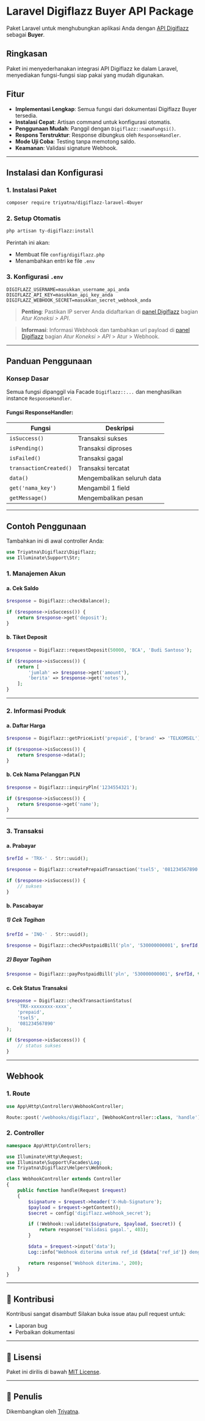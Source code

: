 # Laravel Digiflazz Buyer API Package

Paket Laravel untuk menghubungkan aplikasi Anda dengan [API Digiflazz](https://digiflazz.com) sebagai **Buyer**.

## Ringkasan

Paket ini menyederhanakan integrasi API Digiflazz ke dalam Laravel, menyediakan fungsi-fungsi siap pakai yang mudah digunakan.

## Fitur

- **Implementasi Lengkap**: Semua fungsi dari dokumentasi Digiflazz Buyer tersedia.
- **Instalasi Cepat**: Artisan command untuk konfigurasi otomatis.
- **Penggunaan Mudah**: Panggil dengan `Digiflazz::namaFungsi()`.
- **Respons Terstruktur**: Response dibungkus oleh `ResponseHandler`.
- **Mode Uji Coba**: Testing tanpa memotong saldo.
- **Keamanan**: Validasi signature Webhook.

---

## Instalasi dan Konfigurasi

### 1. Instalasi Paket

```bash
composer require triyatna/digiflazz-laravel-4buyer
```

### 2. Setup Otomatis

```bash
php artisan ty-digiflazz:install
```

Perintah ini akan:

- Membuat file `config/digiflazz.php`
- Menambahkan entri ke file `.env`

### 3. Konfigurasi `.env`

```env
DIGIFLAZZ_USERNAME=masukkan_username_api_anda
DIGIFLAZZ_API_KEY=masukkan_api_key_anda
DIGIFLAZZ_WEBHOOK_SECRET=masukkan_secret_webhook_anda
```

> **Penting**: Pastikan IP server Anda didaftarkan di [panel Digiflazz](https://member.digiflazz.com/buyer-area/connection/api) bagian _Atur Koneksi > API_.

> **Informasi**: Informasi Webhook dan tambahkan url payload di [panel Digiflazz](https://member.digiflazz.com/buyer-area/connection/api) bagian _Atur Koneksi > API_ > Atur > Webhook.

---

## Panduan Penggunaan

### Konsep Dasar

Semua fungsi dipanggil via Facade `Digiflazz::...` dan menghasilkan instance `ResponseHandler`.

#### Fungsi ResponseHandler:

| Fungsi                 | Deskripsi                  |
| ---------------------- | -------------------------- |
| `isSuccess()`          | Transaksi sukses           |
| `isPending()`          | Transaksi diproses         |
| `isFailed()`           | Transaksi gagal            |
| `transactionCreated()` | Transaksi tercatat         |
| `data()`               | Mengembalikan seluruh data |
| `get('nama_key')`      | Mengambil 1 field          |
| `getMessage()`         | Mengembalikan pesan        |

---

## Contoh Penggunaan

Tambahkan ini di awal controller Anda:

```php
use Triyatna\Digiflazz\Digiflazz;
use Illuminate\Support\Str;
```

### 1. Manajemen Akun

#### a. Cek Saldo

```php
$response = Digiflazz::checkBalance();

if ($response->isSuccess()) {
    return $response->get('deposit');
}
```

#### b. Tiket Deposit

```php
$response = Digiflazz::requestDeposit(50000, 'BCA', 'Budi Santoso');

if ($response->isSuccess()) {
    return [
        'jumlah' => $response->get('amount'),
        'berita' => $response->get('notes'),
    ];
}
```

---

### 2. Informasi Produk

#### a. Daftar Harga

```php
$response = Digiflazz::getPriceList('prepaid', ['brand' => 'TELKOMSEL']);

if ($response->isSuccess()) {
    return $response->data();
}
```

#### b. Cek Nama Pelanggan PLN

```php
$response = Digiflazz::inquiryPln('1234554321');

if ($response->isSuccess()) {
    return $response->get('name');
}
```

---

### 3. Transaksi

#### a. Prabayar

```php
$refId = 'TRX-' . Str::uuid();

$response = Digiflazz::createPrepaidTransaction('tsel5', '081234567890', $refId, true);

if ($response->isSuccess()) {
    // sukses
}
```

#### b. Pascabayar

##### 1) Cek Tagihan

```php
$refId = 'INQ-' . Str::uuid();

$response = Digiflazz::checkPostpaidBill('pln', '530000000001', $refId, true);
```

##### 2) Bayar Tagihan

```php
$response = Digiflazz::payPostpaidBill('pln', '530000000001', $refId, true);
```

#### c. Cek Status Transaksi

```php
$response = Digiflazz::checkTransactionStatus(
    'TRX-xxxxxxxx-xxxx',
    'prepaid',
    'tsel5',
    '081234567890'
);

if ($response->isSuccess()) {
    // status sukses
}
```

---

## Webhook

### 1. Route

```php
use App\Http\Controllers\WebhookController;

Route::post('/webhooks/digiflazz', [WebhookController::class, 'handle']);
```

### 2. Controller

```php
namespace App\Http\Controllers;

use Illuminate\Http\Request;
use Illuminate\Support\Facades\Log;
use Triyatna\Digiflazz\Helpers\Webhook;

class WebhookController extends Controller
{
    public function handle(Request $request)
    {
        $signature = $request->header('X-Hub-Signature');
        $payload = $request->getContent();
        $secret = config('digiflazz.webhook_secret');

        if (!Webhook::validate($signature, $payload, $secret)) {
            return response('Validasi gagal.', 403);
        }

        $data = $request->input('data');
        Log::info("Webhook diterima untuk ref_id {$data['ref_id']} dengan status {$data['status']}");

        return response('Webhook diterima.', 200);
    }
}
```

---

## 🤝 Kontribusi

Kontribusi sangat disambut! Silakan buka issue atau pull request untuk:

- Laporan bug
- Perbaikan dokumentasi

---

## 📄 Lisensi

Paket ini dirilis di bawah [MIT License](LICENSE).

---

## 🧷 Penulis

Dikembangkan oleh [Triyatna](https://github.com/triyatna).
